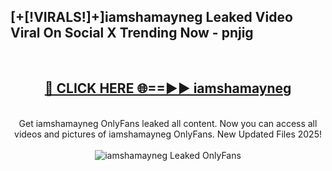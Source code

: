 <h2>[+[!VIRALS!]+]iamshamayneg Leaked Video Viral On Social X Trending Now - pnjig</h2>
<br>
<div align="center">
<h2><a href="https://libra.edu.pl?iamshamayneg" rel="nofollow">🔴 CLICK HERE 🌐==►► iamshamayneg</a></h2>
<br>
Get iamshamayneg OnlyFans leaked all content. Now you can access all videos and pictures of iamshamayneg OnlyFans. New Updated Files 2025!
<br>
<br>
<a href="https://libra.edu.pl?iamshamayneg" rel="nofollow" data-target="animated-image.originalLink"><img src="https://i.ibb.co.com/WyWwxjT/player-gif2.gif" alt="iamshamayneg Leaked OnlyFans" style="max-width: 100%; display: inline-block;" data-target="animated-image.originalImage"></a>
</div>
<br>